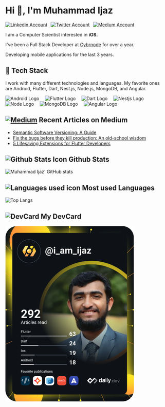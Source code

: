 # Hi 👋, I'm Muhammad Ijaz

<a href="https://www.linkedin.com/in/i-am-ijaz/"><img src="https://cdn.worldvectorlogo.com/logos/linkedin-icon-2.svg" title="Linkedin" alt="Linkedin Account" width="40"/></a>
&ensp;<a href="https://twitter.com/i_am__ijaz"><img src="https://cdn.worldvectorlogo.com/logos/twitter-6.svg" title="Twitter" alt="Twitter Account" width="40"/></a>
&ensp;<a href="https://medium.com/@m.ijaz"><img src="https://cdn.worldvectorlogo.com/logos/monogram-medium.svg" title="Medium" alt="Medium Account" width="40"/></a>

I am a Computer Scientist interested in  **iOS.**

I've been a Full Stack Developer at [Cybrnode](https://github.com/cybrnode/) for over a year. 

Developing mobile applications for the last 3 years.

## 🥞 Tech Stack
 
I work with many different technologies and languages. 
My favorite ones are Android, Flutter, Dart, Nest.js, Node.js, MongoDB, and Angular.

<img src="https://cdn.worldvectorlogo.com/logos/android-4.svg" title="Android" alt="Android Logo" width="80"/>&emsp;
<img src="https://cdn.worldvectorlogo.com/logos/flutter.svg" title="Flutter" alt="Flutter Logo" width="30"/>&emsp;
<img src="https://cdn.worldvectorlogo.com/logos/dart.svg" title="Dart" alt="Dart Logo" width="40"/>&emsp;
<img src="https://cdn.worldvectorlogo.com/logos/nestjs.svg" title="Nestjs" alt="Nestjs Logo" width="40"/>&emsp;
<img src="https://cdn.worldvectorlogo.com/logos/nodejs-1.svg" title="Nodejs" alt="Node Logo" width="50"/>&emsp;
<img src="https://cdn.worldvectorlogo.com/logos/mongodb-icon-1.svg" title="MongoDB" alt="MongoDB Logo" width="40"/>&emsp;
<img src="https://cdn.worldvectorlogo.com/logos/angular-icon-1.svg" title="Angular" alt="Angular Logo" width="30"/>&emsp;


## <a href="https://medium.com/@m.ijaz"><img src="https://cdn.worldvectorlogo.com/logos/monogram-medium.svg" title="Medium" alt="Medium" width="20"/></a> Recent Articles on Medium

- [Semantic Software Versioning: A Guide](https://medium.com/@m.ijaz/semantic-software-versioning-a-guide-1adb229ebba8)
- [Fix the bugs before they kill production: An old-school wisdom](https://medium.com/cybr-notes/fix-the-bugs-before-they-kill-production-an-old-school-wisdom-5a4a48db0de7)
- [5 Lifesaving Extensions for Flutter Developers](https://medium.com/@m.ijaz/5-lifesaving-extensions-for-flutter-developers-afe5b37b6472)

## <img src="https://img.icons8.com/fluency/344/futures.png" title="Github Stats" alt="Github Stats Icon" width="20"/> Github Stats
![Muhammad Ijaz' GitHub stats](https://github-readme-stats-git-masterrstaa-rickstaa.vercel.app/api?username=i-am-ijaz&show_icons=true&theme=buefy&hide=prs)

## <img src="https://img.icons8.com/fluency/344/mac-book-pro-m1.png" title="Languages Used" alt="Languages used icon" width="20"/> Most used Languages 
![Top Langs](https://github-readme-stats-git-masterrstaa-rickstaa.vercel.app/api/top-langs/?username=i-am-ijaz&layout=compact)

## <img src="https://cdn.worldvectorlogo.com/logos/siphon.svg" title="Icon" alt="DevCard" width="20"/> My DevCard
<a href="https://app.daily.dev/i_am_ijaz"><img src="https://github.com/i-am-ijaz/i-am-ijaz/blob/main/devcard.svg" width="400" alt="Muhammad Ijaz's Dev Card"/></a>



